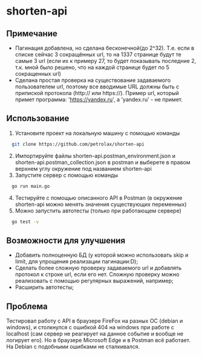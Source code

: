 # shorten-api

## Примечание
* Пагинация добавлена, но сделана бесконечной(до 2^32). Т.е. если в списке сейчас 3 сокращённых url, то на 1337 странице будут те самые 3 url (если их к примеру 27, то будет показывать последние 2, т.к. мной было решено, что на каждой странице будет по 5 сокращенных url)
* Сделана простая проверка на существование задаваемого пользователем url, поэтому все вводимые URL должны быть с припиской протокола (http:// или https://). Пример url, который примет программа: 'https://yandex.ru', а 'yandex.ru' - не примет.

## Использование
1. Установите проект на локальную машину с помощью команды 
  ```bash
    git clone https://github.com/petrolax/shorten-api
  ```
2. Импортируйте файлы shorten-api.postman_environment.json и shorten-api.postman_collection.json в postman и выберете в правом верхнем углу окружение под названием shorten-api
3. Запустите сервер с помощью команды 
  ```bash
    go run main.go
  ```
4. Тестируйте с помощью описанного API в Postman (в окружение shorten-api можно менять значения существующих переменных)
5. Можно запустить автотесты (только при работающем сервере)
  ```bash
    go test -v
  ```


## Возможности для улучшения
* Добавить полноценную БД (у которой можно использовать skip и limit, для упрощения реализации пагинации:D);
* Сделать более сложную проверку задаваемого url и добавлять протокол к строке url, если его нет. Сложную проверку можно реализовать с помощью регулярных выражений, например;
* Расширить автотесты;

## Проблема
Тестировал работу c API в браузере FireFox на разных ОС (debian и windows), и столкнулся с ошибкой 404 на windows при работе с localhost (сам сервер не реагирует на данное событие и вообще не логирует его). Но в браузере Microsoft Edge и в Postman всё работает. На Debian с подобными ошибками не сталкивался.
